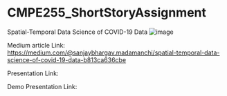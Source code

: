 # CMPE255_ShortStoryAssignment

Spatial-Temporal Data Science of COVID-19 Data ![image](https://user-images.githubusercontent.com/112526697/207826156-48910cca-2036-4e28-b886-e1fc4b3b3ff0.png)


Medium article Link: https://medium.com/@sanjaybhargav.madamanchi/spatial-temporal-data-science-of-covid-19-data-b813ca636cbe

Presentation Link: 

Demo Presentation Link: 
